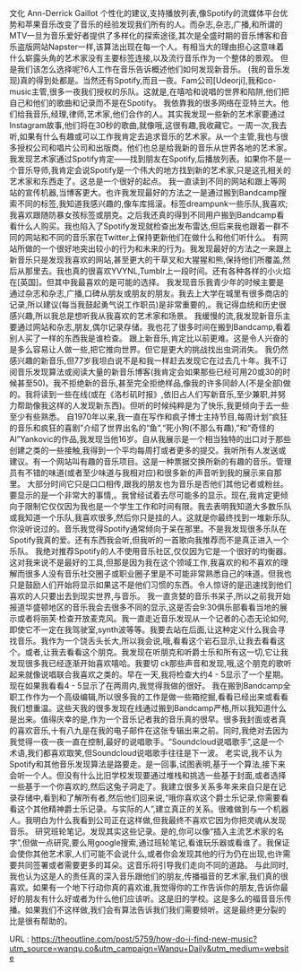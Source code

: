 文化 
 Ann-Derrick Gaillot 
 个性化的建议,支持播放列表,像Spotify的流媒体平台优势和苹果音乐改变了音乐的经验发现我们所有的人。而杂志,杂志,广播,和所谓的MTV一旦为音乐爱好者提供了多样化的探索途径,其次是全盛时期的音乐博客和音乐盗版网站Napster一样,该算法出现在每一个人。有相当大的理由担心这意味着什么崭露头角的艺术家没有主要标签连接,以及流行音乐作为一个整体的景观。 
 但是我们该怎么选择呢?6人工作在音乐告诉概述他们如何发现新音乐。 
 (我的音乐发现)真的得到处都是。当然还有Spotify,而且一夜。Fam公司[Udeorji],我和co-music主管,很多一夜我们授权的乐队。这就是,在嘻哈和说唱的世界和陷阱,他们把自己和他们的歌曲和记录而不是在Spotify。 
 我依靠我的很多网络在亚特兰大。他们给我音乐,经理,律师,艺术家,他们合作的人。其实我发现一些新的艺术家要通过Instagram故事,他们将在30秒的歌曲,就像哦,这很有趣,我收藏它。一周一次,我去听,如果有什么有趣或可以工作我肯定去追求音乐的艺术家。从一个主管,我也与很多授权公司和唱片公司和出版商。他们也总是给我新的音乐从世界各地的艺术家。 
 我发现艺术家通过Spotify肯定——找到朋友在Spotify,后播放列表。如果你不是一个音乐导师,我肯定会说Spotify是一个伟大的地方找到新的艺术家,只是这孔相关的艺术家和东西走了。这总是一个很好的起点。 
 我一直读到不同的网站和跟上等网站的宣传机器,当博客更大。也许我发现最好的方法之一是通过搬到Bandcamp搜索不同的标签,我知道我感兴趣的,像车库摇滚。标签dreampunk一些乐队,我喜欢;我喜欢跟随防暴女孩标签或朋克。之后我还真的得到不同用户搬到Bandcamp看看什么人购买。我也陷入了Spotify发现就检查出发布雷达,但后来我也跟着一群不同的网站和不同的音乐家在Twitter上保持更新他们在做什么和他们听什么。 
 有网站所做的一个很好地突出较小的行为和未来的行为。我发现最好的方法之一来跟上新音乐只是发现我喜欢的网站,甚至更大的干草叉和大猩猩和熊,保持他们所覆盖,然后从那里去。我也真的很喜欢YVYNL,Tumblr上一段时间。还有各种各样的小火焰在[英国]。但其中我最喜欢的是可能的选择。 
 我发现音乐我青少年的时候主要是通过杂志和杂志,广播,口碑从朋友或朋友的朋友。我去上大学在城里有很多商店的记录,所以建议(每当我鼓起勇气说工作职员)是非常重要的,。我记得血统和历史很感兴趣,所以我总是想听我从我喜欢的艺术家和场景。 
 我缓慢的流,我发现新音乐主要通过网站和杂志,朋友,偶尔记录存储。我也花了很多时间在搬到Bandcamp,看着别人买了一样的东西我是谁检查。 
 跟上新音乐,肯定比以前更难。这是令人兴奋的是多么容易让人做一些,把它推向世界。但它是更大的挑战找出虫洞消失。 
 我仍然感兴趣的新音乐,但77岁我坦白说不是和我一样赶去发现它在过去几十年。我不订阅音乐发现算法或阅读大量的新音乐博客(我肯定会如果那些已经可用20或30的时候甚至50)。我不拒绝新的音乐,甚至完全拒绝样品,像我的许多同龄人(不是全部)做的。我将读到一些在线(或在《洛杉矶时报》,依旧占人们写新音乐,至少兼职,并努力帮助像我这样的人发现新东西)。但听的时候纯粹是为了快乐,我更倾向于去一些至少有些熟悉。 
 自1970年以来,我一直在写作和疯子博士主持节目,每周计划“疯狂的音乐和疯狂的喜剧”介绍了世界出名的“鱼”,“死小狗(不那么有趣),”和“奇怪的Al”Yankovic的作品,我发现当他16岁。自从我展示是一个相当独特的出口对于那些创建之类的一些接触,我得到一个平均每周打或者更多的提交。我听所有人发送或建议。有一个网站叫有趣的音乐项目。这是一种票据交换所新的有趣的音乐。管理员有不错的味道(或者至少味道与我相对应)和很多新的声音听到我的展示来自那里。 
 大部分时间它只是口口相传,跟我的朋友也为音乐是否他们其他记者或粉丝。要显示的是一个非常大的事情,。我曾经试着去尽可能多的显示。现在,我肯定更倾向于限制它仅仅因为我也是一个学生工作和时间有限。我去表明我知道大多数乐队或我知道一个乐队,我喜欢很多,然后你只是挂的人。这就是你最终找到一堆新乐队,你没听说过的。音乐我觉得Spotify通常倾向于呆在那里。不是我发现很多乐队在Spotify我真的爱。还有东西我会听,但我听的一首歌向我推荐而不是真正进入一个乐队。 
 我绝对推荐Spotify的人不使用音乐社区,仅仅因为它是一个很好的均衡器。这对我来说不是最好的工具,但那是因为我在这个领域工作,我喜欢的和不喜欢的理解而很多人没有音乐社交圈子或职业圈子里是不可能非常熟悉自己的味道。但我也只是鼓励人们开始将显示如果这不是他们习惯的东西。令人惊讶的是迅速找到他们喜欢的人只要出去到现实世界,与音乐。 
 我一直贪婪的音乐书呆子,所以之前我开始报道华盛顿地区的音乐我会去很多不同的显示,这是否会9:30俱乐部看看当地的展示或者将丽芙·检查开放麦克风。我一直走近音乐发现从一个记者的心态无论如何,即使它不一定在我驾驶室,synth波等等。我要去站在后面,让这种定义什么我会寻找音乐。我作为一个饶舌头长大,所以我会说,哦,看看这个岩石显示,让我去看看这个。或者,让我去看看这个朋克。我发现在听朋克和听爵士乐和所有这一切,它让我发现很多我已经逐渐开始喜欢嘻哈。我要切 
 ck那些声音和发现,哦,这个朋克的歌听起来就像说唱联合我喜欢之类的。早在一天,我将检查大约4 - 5显示了一个星期。现在如果我看看4 - 5显示了在两周内,我觉得我做的很好。 
 我在搬到Bandcamp全职工作作为一个高级编辑,所以很多我的工作是做一些箱挖掘,看看已经出来或看看我们想重温。这些天我的很多发现在线通过搬到Bandcamp严格,所以我知道什么是出来。值得庆幸的是,作为一个音乐记者我的音乐真的很早。很多我封面或者真的喜欢音乐,十有八九是在我的电子邮件在这张专辑出来之前。同时,我绝对去因为我觉得一夜一夜一直在控制,最好的说唱歌手。“Soundcloud说唱歌手”,这是一个术语,我们都喜欢取笑,但Soundcloud说唱歌手往往是下一波。 
 老实说,我不认为Spotify和其他音乐发现算法是路要走。是一回事,试图表明,基于一个算法,接下来会听一个人。但没有什么比旧学校发现要通过堆栈和挑选一些基于封面,或者选择一些基于一个你喜欢的,然后这兔子洞走了。我建立很多关系多年来来自只是在记录存储中,看到和了解所有者,然后他们回来说,“哦你喜欢这个爵士乐记录,你需要看看这个其他精神爵士乐记录。与实际的人”,建立真正的关系。很难做到与一个机器人。我明白为什么我看到公司正在这样做,但我最终不喜欢它因为你把灵魂从发现音乐。 
 研究班轮笔记。发现其实这些记录。是的,你可以像“插入主流艺术家的名字”,但做一点研究,要么用google搜索,通过班轮笔记,看谁玩乐器或看谁了。我保证会使你其他艺术家,人们可能不会说什么,或者你会发现其他的行为仍在出现,也许需要共同签署或者需要更多的耳朵。这音乐将引导我们走向不同的道路。 
 与此同时,我也认为这是人的责任真的深入音乐跟他们的朋友,传播福音的艺术家,我们真的很喜欢。如果有一个地下行动你真的喜欢谁,我觉得你的工作告诉你的朋友,告诉你最好的朋友有什么好或者为什么他们应该听。这是旧的学校。这是多么的福音音乐传播。如果我们不这样做,我们会有算法告诉我们我们需要倾听。这是最终更分裂的比是很有帮助的。 
  
   
  URL : https://theoutline.com/post/5759/how-do-i-find-new-music?utm_source=wanqu.co&utm_campaign=Wanqu+Daily&utm_medium=website